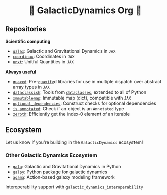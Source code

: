 <h1 align='center'> 🌟 GalacticDynamics Org 🌟 </h1>

## Repositories

**Scientific computing**

- [`galax`](https://github.com/GalacticDynamics/galax/): Galactic and Gravitational Dynamics in `JAX`
- [`coordinax`](https://github.com/GalacticDynamics/coordinax/): Coordinates in `JAX`
- [`unxt`](https://github.com/GalacticDynamics/unxt/): Unitful Quantities in `JAX`

**Always useful**
- [`quaxed`](https://github.com/GalacticDynamics/quaxed/): Pre-[`quaxify`](https://docs.kidger.site/quax/)d libraries for use in multiple dispatch over abstract array types in `JAX`
- [`dataclassish`](https://github.com/GalacticDynamics/dataclassish/): Tools from [`dataclasses`](https://docs.python.org/3/library/dataclasses.html), extended to all of Python
- [`xmmutablemap`](https://github.com/GalacticDynamics/xmmutablemap): Immutable map (dict), compatible with `JAX`
- [`optional_dependencies`](https://github.com/GalacticDynamics/optional_dependencies): Construct checks for optional dependencies
- [`is_annotated`](https://pypi.org/project/is-annotated/): Check if an object is an `Annotated` type
- [`zeroth`](https://github.com/GalacticDynamics/zeroth): Efficiently get the index-0 element of an iterable


## Ecosystem

Let us know if you're building in the `GalacticDynamics` ecosystem!


### Other Galactic Dynamics Ecosystem

- [`gala`](https://github.com/adrn/gala/): Galactic and Gravitational Dynamics in Python
- [`galpy`](https://docs.galpy.org/en/latest/index.html): Python package for galactic dynamics
- [`agama`](https://github.com/GalacticDynamics-Oxford/Agama): Action-based galaxy modeling framework

Interoperability support with [`galactic_dynamics_interoperability`](https://github.com/GalacticDynamics/galactic_dynamics_interoperability/)
